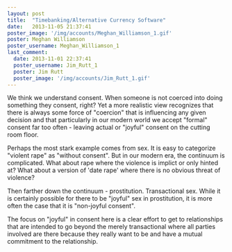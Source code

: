 ```yaml
---
layout: post
title:  "Timebanking/Alternative Currency Software"
date:   2013-11-05 21:37:41
poster_image: '/img/accounts/Meghan_Williamson_1.gif'
poster: Meghan Williamson
poster_username: Meghan_Williamson_1
last_comment:
  date: 2013-11-01 22:37:41
  poster_username: Jim_Rutt_1
  poster: Jim Rutt
  poster_image: '/img/accounts/Jim_Rutt_1.gif'
---
```


We think we understand consent. When someone is not coerced into doing something they consent, right? Yet a more realistic view recognizes that there is always some force of "coercion" that is influencing any given decision and that particularly in our modern world we accept "formal" consent far too often - leaving actual or "joyful" consent on the cutting room floor.

Perhaps the most stark example comes from sex. It is easy to categorize "violent rape" as "without consent". But in our modern era, the continuum is complicated. What about rape where the violence is implict or only hinted at? What about a version of 'date rape' where there is no obvious threat of violence?

Then farther down the continuum - prostitution. Transactional sex. While it is certainly possible for there to be "joyful" sex in prostitution, it is more often the case that it is "non-joyful consent".

The focus on "joyful" in consent here is a clear effort to get to relationships that are intended to go beyond the merely transactional where all parties involved are there because they really want to be and have a mutual commitment to the relationship.
